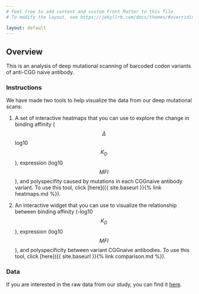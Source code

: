 ```yaml
---
# Feel free to add content and custom Front Matter to this file.
# To modify the layout, see https://jekyllrb.com/docs/themes/#overriding-theme-defaults

layout: default
---
```


## Overview 

This is an analysis of deep mutational scanning of barcoded codon variants of anti-CGG naive antibody. 

### Instructions 

We have made two tools to help visualize the data from our deep mutational scans:

1. A set of interactive heatmaps that you can use to explore the change in binding affinity ($$\Delta$$log10 $$K_D$$), expression (log10 $$MFI$$), and polyspecifity caused by mutations in each CGGnaive antibody variant. To use this tool, click [here]({{ site.baseurl }}{% link heatmaps.md %}).

2. An interactive widget that you can use to visualize the relationship between binding affinity (-log10 $$K_D$$), expression (log10 $$MFI$$), and polyspecificity between variant CGGnaive antibodies. To use this tool, click [here]({{ site.baseurl }}{% link comparison.md %}).  

### Data

If you are interested in the raw data from our study, you can find it [here](https://github.com/jbloomlab/Ab-CGGnaive_DMS#deep-mutational-scanning-of-the-cggnaive-scfv). 
